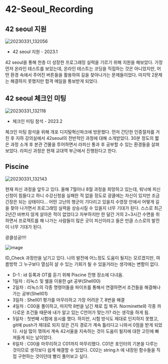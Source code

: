 # 42-Seoul_Recording

## 42 seoul 지원
![20230331_132056](https://user-images.githubusercontent.com/84756586/229022390-2caf83e8-908c-49dc-bbec-440f3b66a938.png)

- 42 seoul 지원 - 2023.1

42 seoul을 통해 한층 더 성장한 프로그래밍 실력을 기르기 위해 지원을 해보았다. 가장 먼저 온라인 테스트를 보았는데, 온라인 테스트는 코딩을 직접하는 것은 아니었지만, 어떤 환경 속에서 주어진 버튼들을 활용하여 길을 찾아나가는 문제들이었다. 마지막 2문제는 해결하지 못했지만 합격 메일을 통보받게 되었다.

## 42 seoul 체크인 미팅
![20230331_132118](https://user-images.githubusercontent.com/84756586/229022707-90c910d1-350b-4ca8-b85f-8c434ce7683c.png)

- 체크인 미팅 참석 - 2023.2

체크인 미팅 참석을 위해 개포 디지털혁신파크에 방문했다. 먼저 간단한 인증절차를 거친 후 지하 강의실에서 42seoul의 전반적인 과정에 대해 소개받았다. 30분 정도의 짧은 과정 소개 후 본관 건물을 투어하면서 라피신 통과 후 공부할 수 있는 환경들을 살펴보았다. 라피신 과정은 현재 교대역 부근에서 진행된다고 한다.

## Piscine
![20230331_132143](https://user-images.githubusercontent.com/84756586/229023236-74bbc84a-43fb-42f6-9b81-4c8c3a58d184.png)

현재 피신 과정을 앞두고 있다. 올해 7월이나 8월 과정을 희망하고 있는데, 워낙에 피신 신청이 힘들다고 하니 수강신청을 실패한 적 없을 정도로 광클에는 자신이 있지만 조금 긴장은 되는 상태이다... 어떤 고난의 행군이 기다리고 있을지 수영장 안에서 어떻게 길을 찾아 나가면서 프로그래밍 실력을 상승시킬 수 있을지 너무 기대가 된다. 스스로 최근 2년간 바쁘지 않게 살아온 적이 없었다고 자부하지만 한 달간 거의 2~3시간 수면을 취하면서 프로젝트를 해 나가는 사람들이 많은 곳이 피신이라고 들은 만큼 스스로의 발전이 너무 기대가 된다.

광클성공!!!!

![image](https://github.com/LEE-hyeon0771/42-Seoul_Recording/assets/84756586/c495678b-85b6-4bbb-80e5-ab1388c0fced)

ID_Check 과정만을 남기고 있다. 나의 발전에 어느정도 도움이 될지는 모르겠지만, 여름방학 그 누구보다 열심히 살 수 있는 기회가 될 수 있을거라는 생각에는 변함이 없다. 

- D-1 : id 등록과 OT를 듣기 위해 Piscine 진행 장소에 다녀옴.
- 1일차 : 리눅스 및 쉘을 이용한 git 공부(Shell00)
- 2일차 : 리눅스의 각종 명령어들을 파이프를 통해서 연결하면서 조건들을 해결해나가는 공부(Shell01)
- 3일차 : Shell01 평가를 마무리하고 가장 어려운 7, 8번을 해결
- 4일차 : C00을 풀이하고, 마지막 8번을 남긴 채로 집 복귀. Norminette와 각종 까다로운 조건들 때문에 내가 알고 있는 C언어가 맞는가? 라는 생각을 하게 됨.
- 5일차 : 첫번째 시험에 응시를 했다. 하지만, 시험 방식도 제대로 인지하지 못했고, git에 push가 제대로 되지 않은 건지 경로가 계속 틀리다고 나와서 0점을 받게 되었다. 사실 많이 꺾여서 계속 42서울을 지속하는 것이 도움이 될지에 대한 고민에 빠져들게 되는 날이었다.
- 6일차 : C00을 마무리하고 C01까지 마무리했다. C01은 포인터의 기본을 다루는 것이므로 생각보다 쉽게 해결할 수 있었다. C02는 string.h 에 내장된 함수들을 직접 구현하는 것이던데 빨리 풀어보고 싶다.
